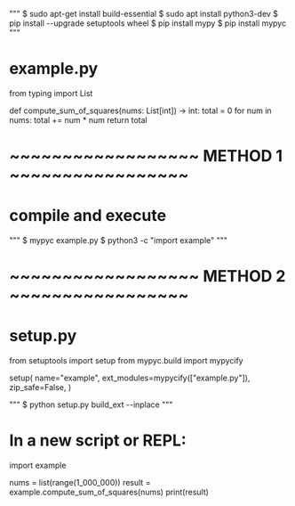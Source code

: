 """
$ sudo apt-get install build-essential
$ sudo apt install python3-dev
$ pip install --upgrade setuptools wheel
$ pip install mypy
$ pip install mypyc
"""

# example.py
from typing import List

def compute_sum_of_squares(nums: List[int]) -> int:
    total = 0
    for num in nums:
        total += num * num
    return total


# ~~~~~~~~~~~~~~~~~~ METHOD 1 ~~~~~~~~~~~~~~~~~
# compile and execute 
"""
$ mypyc example.py
$ python3 -c "import example"
"""


# ~~~~~~~~~~~~~~~~~~ METHOD 2 ~~~~~~~~~~~~~~~~~
# setup.py
from setuptools import setup
from mypyc.build import mypycify

setup(
    name="example",
    ext_modules=mypycify(["example.py"]),
    zip_safe=False,
)

"""
$ python setup.py build_ext --inplace
"""

# In a new script or REPL:
import example

nums = list(range(1_000_000))
result = example.compute_sum_of_squares(nums)
print(result)

